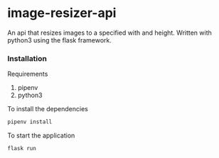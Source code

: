 # image-resizer-api
An api that resizes images to a specified with and height. Written with python3 using the flask framework.

### Installation
Requirements
1. pipenv
2. python3

To install the dependencies
```bash
pipenv install
```

To start the application
```bash
flask run
```
